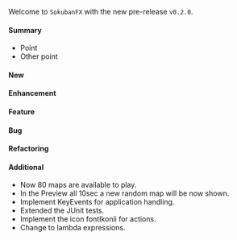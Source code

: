 Welcome to `SokubanFX` with the new pre-release `v0.2.0`.



#### Summary
* Point
* Other point



#### New



#### Enhancement



#### Feature



#### Bug



#### Refactoring



#### Additional



[//]: # (Issues which will be integrated in this release)
- Now 80 maps are available to play.
- In the Preview all 10sec a new random map will be now shown.
- Implement KeyEvents for application handling.
- Extended the JUnit tests.
- Implement the icon fontIkonli for actions.
- Change to lambda expressions.
